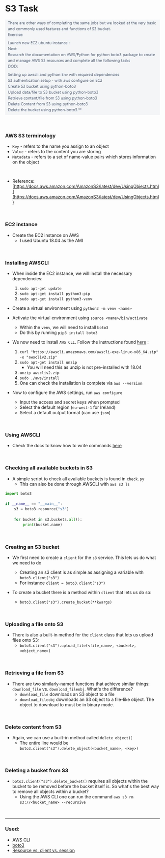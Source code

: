 # S3 Task

![](images/cli-task.jpg)

<br>

### AWS S3 terminology
- `Key` - refers to the name you assign to an object
- `Value` - refers to the content you are storing
- `Metadata` - refers to a set of name-value pairs which stores information on the object

<br>

- Reference: [https://docs.aws.amazon.com/AmazonS3/latest/dev/UsingObjects.html](https://docs.aws.amazon.com/AmazonS3/latest/dev/UsingObjects.html)

<br>

### EC2 instance
- Create the EC2 instance on AWS
    - I used Ubuntu 18.04 as the AMI

<br>

### Installing AWSCLI
- When inside the EC2 instance, we will install the necessary dependencies:
    1. `sudo apt-get update`
    2. `sudo apt-get install python3-pip`
    3. `sudo apt-get install python3-venv`

- Create a virtual environment using `python3 -m venv <name>`

- Activate the virtual environment using `source <name>/bin/activate`
    - Within the `venv`, we will need to install `boto3`
    - Do this by running `pip3 install boto3`

- We now need to install `AWS CLI`. Follow the instructions found [here](https://docs.aws.amazon.com/cli/latest/userguide/install-cliv2-linux.html) :
    1. `curl "https://awscli.amazonaws.com/awscli-exe-linux-x86_64.zip" -o "awscliv2.zip"`
    2. `sudo apt-get install unzip`
        - You will need this as unzip is not pre-installed with 18.04
    3. `unzip awscliv2.zip`
    4. `sudo ./aws/install`
    5. One can check the installation is complete via `aws --version`

- Now to configure the AWS settings, run `aws configure`
    - Input the access and secret keys when prompted
    - Select the default region (`eu-west-1` for Ireland)
    - Select a default output format (can use `json`)

<br>

### Using AWSCLI
- Check the docs to know how to write commands [here](https://docs.aws.amazon.com/cli/latest/index.html)


<br>

### Checking all available buckets in S3
- A simple script to check all available buckets is found in `check.py`
    - This can also be done through AWSCLI with `aws s3 ls`

```python
import boto3

if __name__ == "__main__":
    s3 = boto3.resource("s3")

    for bucket in s3.buckets.all():
        print(bucket.name)
```

<br>

### Creating an S3 bucket
- We first need to create a `client` for the `s3` service. This lets us do what we need to do
    - Creating an s3 client is as simple as assigning a variable with `boto3.client("s3")`
    - For instance `client = boto3.client("s3")`

- To create a bucket there is a method within `client` that lets us do so:
    - `boto3.client("s3").create_bucket(**kwargs)`

<br>

### Uploading a file onto S3
- There is also a built-in method for the `client` class that lets us upload files onto S3:
    - `boto3.client("s3").upload_file(<file_name>, <bucket>, <object_name>)`

<br>

### Retrieving a file from S3
- There are two similarly-named functions that achieve similar things: `download_file` vs. `download_fileobj`. What's the difference?
    - `download_file` downloads an S3 object to a file
    - `download_fileobj` downloads an S3 object to a file-like object. The object to download to must be in binary mode.

<br>

### Delete content from S3
- Again, we can use a built-in method called `delete_object()`
    - The entire line would be `boto3.client("s3").delete_object(<bucket_name>, <key>)`

<br>

### Deleting a bucket from S3
- `boto3.client("s3").delete_bucket()` requires all objects within the bucket to be removed before the bucket itself is. So what's the best way to remove all objects within a bucket?
    - Using the AWS CLI one can run the command `aws s3 rm s3://<bucket_name> --recursive` 

<br>

---
### Used:
- [AWS CLI](https://cloudacademy.com/blog/how-to-use-aws-cli/)
- [boto3](https://boto3.amazonaws.com/v1/documentation/api/latest/reference/services/s3.html)
- [Resource vs. client vs. session](https://stackoverflow.com/questions/42809096/difference-in-boto3-between-resource-client-and-session)